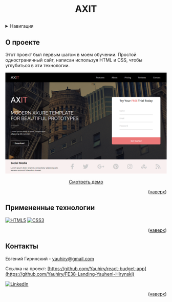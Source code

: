 <a name="readme-top"></a>
# <p align="center">AXIT</p>

<details>
  <summary>Навигация</summary>
  <ol>
    <li><a href="#about-the-project">О проекте</a></li>
    <li><a href="#built-with">Примененные технологии</a></li>
    <li><a href="#contact">Контакты</a></li>
  </ol>
</details>

## <a id="about-the-project">О проекте</a>

Этот проект был первым шагом в моем обучении. Простой одностраничный сайт, написан используя HTML и CSS, чтобы углубиться в эти технологии.

<img src="readme-img/AXIT.png" alt="AXIT">
<br>
  <p align="center">
    <a href="https://yauhiry.github.io/FE38-Landing-Yauheni-Hirynski/">Смотреть демо</a>
  </p>

<p align="right">(<a href="#readme-top">наверх</a>)</p>

## <a id="built-with">Примененные технологии</a>

[![HTML5][HTML5-shield]][HTML5-url]
[![CSS3][CSS3-shield]][CSS3-url]

<p align="right">(<a href="#readme-top">наверх</a>)</p>

## <a id="contact">Контакты</a>

Евгений Гиринский - yauhiry@gmail.com

Ссылка на проект: [https://github.com/Yauhiry/react-budget-app](https://github.com/Yauhiry/FE38-Landing-Yauheni-Hirynski)

[![LinkedIn][linkedin-shield]][linkedin-url]

<p align="right">(<a href="#readme-top">наверх</a>)</p>

[HTML5-shield]: https://img.shields.io/badge/html5-%23E34F26.svg?style=for-the-badge&logo=html5&logoColor=white
[HTML5-URL]: https://html.spec.whatwg.org/multipage/
[CSS3-shield]: https://img.shields.io/badge/css3-%231572B6.svg?style=for-the-badge&logo=css3&logoColor=white
[CSS3-URL]: https://www.w3.org/Style/CSS/
[linkedin-shield]: https://img.shields.io/badge/LinkedIn-0077B5?style=for-the-badge&logo=linkedin&logoColor=white
[linkedin-url]: https://www.linkedin.com/in/hirynski/
